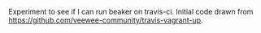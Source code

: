 Experiment to see if I can run beaker on travis-ci. Initial code drawn from https://github.com/veewee-community/travis-vagrant-up.
